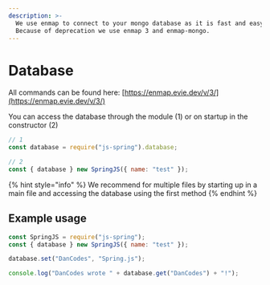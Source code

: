 ```yaml
---
description: >-
  We use enmap to connect to your mongo database as it is fast and easy to use.
  Because of deprecation we use enmap 3 and enmap-mongo.
---
```


# Database

All commands can be found here: [https://enmap.evie.dev/v/3/](https://enmap.evie.dev/v/3/)

You can access the database through the module \(1\) or on startup in the constructor \(2\)

```javascript
// 1
const database = require("js-spring").database;

// 2
const { database } new SpringJS({ name: "test" });
```

{% hint style="info" %}
We recommend for multiple files by starting up in a main file and accessing the database using the first method
{% endhint %}

## Example usage

```javascript
const SpringJS = require("js-spring");
const { database } new SpringJS({ name: "test" });

database.set("DanCodes", "Spring.js");

console.log("DanCodes wrote " + database.get("DanCodes") + "!");
```
